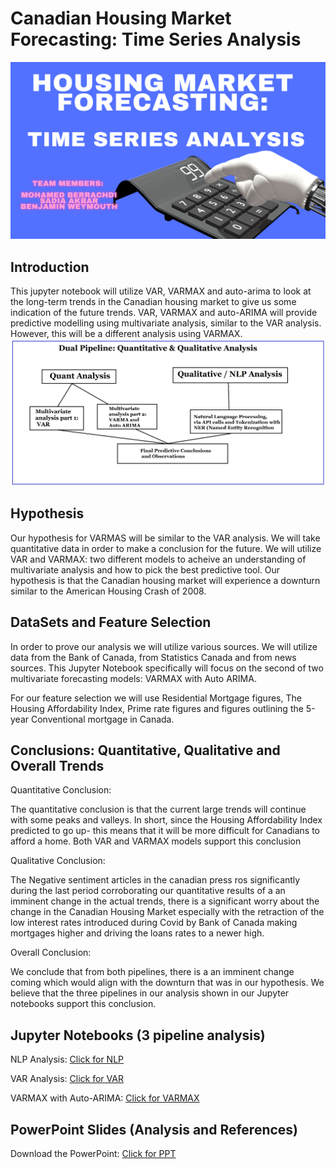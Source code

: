 # Canadian Housing Market Forecasting: Time Series Analysis

![ProjectLogo](/Resources/2v2.png)
## Introduction
This jupyter notebook will utilize VAR, VARMAX and auto-arima to look at the long-term trends in the Canadian housing market to give us some indication of the future trends. VAR, VARMAX and auto-ARIMA will provide predictive modelling using multivariate analysis, similar to the VAR analysis. However, this will be a different analysis using VARMAX.
![PipeLine](/Resources/Images/AnalyticalPipeline4.png)
 
## Hypothesis
Our hypothesis for VARMAS will be similar to the VAR analysis. We will take quantitative data in order to make a conclusion for the future. We will utilize VAR and VARMAX: two different models to acheive an understanding of multivariate analysis and how to pick the best predictive tool. Our hypothesis is that the Canadian housing market will experience a downturn similar to the American Housing Crash of 2008.

## DataSets and Feature Selection
In order to prove our analysis we will utilize various sources. We will utilize data from the Bank of Canada, from Statistics Canada and from news sources. This Jupyter Notebook specifically will focus on the second of two multivariate forecasting models: VARMAX with Auto ARIMA.

For our feature selection we will use Residential Mortgage figures, The Housing Affordability Index, Prime rate figures and figures outlining the 5-year Conventional mortgage in Canada.

## Conclusions: Quantitative, Qualitative and Overall Trends

Quantitative Conclusion:  

The quantitative conclusion is that the current large trends will continue with some peaks and valleys. In short, since the Housing Affordability Index predicted to go up- this means that it will be more difficult for Canadians to afford a home. Both VAR and VARMAX models support this conclusion

Qualitative Conclusion:

The Negative sentiment articles in the canadian press ros significantly during the last period corroborating our quantitative results of a an imminent change in the actual trends, there is a significant worry about the change in the Canadian Housing Market especially with the retraction of the low interest rates introduced during Covid by Bank of Canada making mortgages higher and driving the loans rates to a newer high.

Overall Conclusion: 

We conclude that from both pipelines, there is a an imminent change coming which would align with the downturn that was in our hypothesis. We believe that the three pipelines in our analysis shown in our Jupyter notebooks support this conclusion. 

## Jupyter Notebooks (3 pipeline analysis) 

NLP Analysis: [Click for NLP](https://github.com/benjaminweymouth/-fintech-project2-machine-learning/blob/main/Python%20Code/NLP%20Qualitative%20Analysis.ipynb) 

VAR Analysis: [Click for VAR](https://github.com/benjaminweymouth/Housing-Market-Forecasting-Time-Series-Analysis/blob/main/Python%20Code/Vector%20Autoregression_Multivariate%20Time%20Series.ipynb) 

VARMAX with Auto-ARIMA: [Click for VARMAX](https://github.com/benjaminweymouth/-fintech-project2-machine-learning/blob/main/Python%20Code/Vector%20Autoregression_Multivariate%20Time%20Series.ipynb) 

## PowerPoint Slides (Analysis and References) 

Download the PowerPoint: [Click for PPT](https://github.com/benjaminweymouth/-fintech-project2-machine-learning/blob/main/Resources/Project%202_Group%202_Canadian%20Housing%20Markets%20.pptx?raw=true) 




